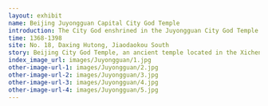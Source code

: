 ```yaml
---
layout: exhibit
name: Beijing Juyongguan Capital City God Temple
introduction: The City God enshrined in the Juyongguan City God Temple is General Xu Da, the founding father of the Ming Dynasty. Xu Da was a native of Fengyang, Anhui Province, and is credited with founding the Ming Dynasty. In February of the 18th year of Hongwu, Xu Da died. Zhu Yuanzhang posthumously crowned him as King of Zhongshan and built a city god temple to worship Xu Da at the Juyongguan Great Wall, where he had made and guarded. Since then, Xu Da has been honoured as the god of the city, from the emperor down to the people.
time: 1368-1398
site: No. 18, Daxing Hutong, Jiaodaokou South
story: Beijing City God Temple, an ancient temple located in the Xicheng District, north of the downtown area, north of Cheng Fang Street (formerly known as City God Temple Street), was originally an ancient temple outside the Jing city. During the Ming and Qing Dynasties, the temple was restored several times and was quite large. The main hall is called the Grand Wei Ling Temple, behind which there is a chamber, and the two halls are the 18 divisions. As the Capital City God was the head of all the city gods in the world, there were twelve statues of the city gods from all the provinces in the country on the two sides of the Huawei Gate in front. In the Ming Dynasty, there were 13 provinces in the country. As Nanjing, the accompanying capital was located in the Jiangnan Province, the city god of that province was a separate temple. In addition to enjoying the worship of the earth, the temple also accepts the pilgrimage of the city gods of Daxing and Wanping counties on the first day of the fifth month of each year, which is known as the "city gods' tour". The temple was destroyed by fire in the early years of the Guangxu era and has declined ever since, with the status of receiving pilgrimages replaced by the Jiangnan City God Temple. 
index_image_url: images/Juyongguan/1.jpg
other-image-url-1: images/Juyongguan/2.jpg
other-image-url-2: images/Juyongguan/3.jpg
other-image-url-3: images/Juyongguan/4.jpg
other-image-url-4: images/Juyongguan/5.jpg
---
```

